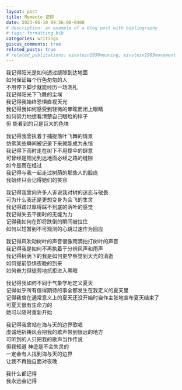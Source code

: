 ```yaml
---
layout: post
title: Memento 记得
date: 2023-06-10 09:56:00-0400
# description: an example of a blog post with bibliography
# tags: formatting bib
categories: writings
giscus_comments: true
related_posts: true
# related_publications: einstein1950meaning, einstein1905movement
---
```

<!-- 
This post shows how to add bibliography to simple blog posts. If you would like something more academic, check the. -->
我记得阳光是如何透过缝隙到达地面  
如何保证每个行色匆匆的人  
不用停下脚步就能经历一场洗礼  
我记得阳光下飞舞的尘埃  
我记得我始终恐惧直视天光  
我记得我如何感受到轻微的晕眩而闭上眼睛  
如何努力地想看清楚自己眼睑的样子  
但 能看到的只是巨大的色块  

我记得我曾执着于捕捉落叶飞舞的情景  
仿佛某些瞬间被记录下来就能成为永恒  
我记得下雨时走在树下不用撑伞的肆意  
可曾经是阳光到达地面必经之路的缝隙  
如今是雨在经过  
我记得与我一起走过树荫的那些人的脸庞  
我始终只会记得她们的笑容  

我记得我曾向许多人诉说我对树的迷恋与敬畏  
可为什么我还是更想变身为会飞的生灵  
我记得踏过厚得踩不到底的落叶的感觉  
我记得失去平衡时的无能为力  
记得我如何在即将跌倒的瞬间被拉住  
如何以短暂到不可观测的心跳过速作为回应  

我记得风吹动树叶的声音很像雨滴拍打树叶的声音  
我记得我是如何不再执着于分辨风声和雨声  
我记得树荫下的我是如何更早察觉到天光的消逝  
如何提前恐惧夜晚的到来  
如何奋力但徒劳地抗拒进入黑暗  

我记得我如何不同于气象学地定义夏天  
记得似乎所有值得期待的事全都发生在我定义的夏天里  
记得我曾在通常意义上的夏天还没开始时自作主张地宣布夏天结束了  
可夏天很有生命力的  
她可以随时重新开始  

我记得我曾站在海与天的边界歌唱  
虔诚地祈祷风会把我的歌声带到很远的地方  
可听到的人只把我的歌声当作传说  
但我知道 神迹是不会失灵的  
一定会有人找到海与天的边界  
让我不再独自面对夜晚  

我什么都记得  
我永远会记得  

<script src="https://giscus.app/client.js"
        data-repo="melodyincopenhagen/melodyincopenhagen.github.io"
        data-repo-id="R_kgDOKsfYeA"
        data-category="Announcements"
        data-category-id="DIC_kwDOKsfYeM4Ca6Vw"
        data-mapping="pathname"
        data-strict="0"
        data-reactions-enabled="1"
        data-emit-metadata="0"
        data-input-position="bottom"
        data-theme="preferred_color_scheme"
        data-lang="zh-CN"
        crossorigin="anonymous"
        async>
</script>